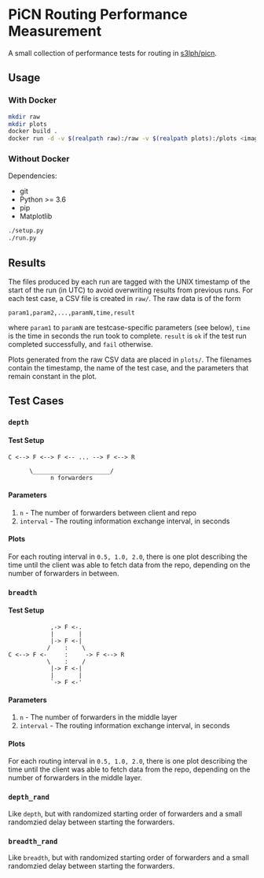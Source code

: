 # PiCN Routing Performance Measurement

A small collection of performance tests for routing in [s3lph/picn][s3lph-picn].

## Usage

### With Docker

```sh
mkdir raw
mkdir plots
docker build .
docker run -d -v $(realpath raw):/raw -v $(realpath plots):/plots <image id>
```

### Without Docker

Dependencies:

  - git
  - Python >= 3.6
  - pip
  - Matplotlib

```sh
./setup.py
./run.py
```

## Results

The files produced by each run are tagged with the UNIX timestamp of the start of
the run (in UTC) to avoid overwriting results from previous runs.  For each test
case, a CSV file is created in `raw/`.  The raw data is of the form

```csv
param1,param2,...,paramN,time,result
```

where `param1` to `paramN` are testcase-specific parameters (see below), `time`
is the time in seconds the run took to complete.  `result` is `ok` if the test
run completed successfully, and `fail` otherwise.

Plots generated from the raw CSV data are placed in `plots/`.  The filenames
contain the timestamp, the name of the test case, and the parameters that
remain constant in the plot.

## Test Cases

### `depth`

#### Test Setup

```
C <--> F <--> F <-- ... --> F <--> R

      \______________________/
            n forwarders
```

#### Parameters

1. `n` - The number of forwarders between client and repo
2. `interval` - The routing information exchange interval, in seconds

#### Plots

For each routing interval  in `0.5, 1.0, 2.0`, there is one plot describing the
time until the client was able to fetch data from the repo, depending on the
number of forwarders in between.

### `breadth`

#### Test Setup

```
            ,-> F <-.
            |       |
            |-> F <-|
           /    :    \
C <--> F <-     :     -> F <--> R
           \    :    /
            |-> F <-|
            |       |
            `-> F <-'

```

#### Parameters

1. `n` - The number of forwarders in the middle layer
2. `interval` - The routing information exchange interval, in seconds

#### Plots

For each routing interval  in `0.5, 1.0, 2.0`, there is one plot describing the
time until the client was able to fetch data from the repo, depending on the
number of forwarders in the middle layer.

### `depth_rand`

Like `depth`, but with randomized starting order of forwarders and a small
randomzied delay between starting the forwarders.

### `breadth_rand`

Like `breadth`, but with randomized starting order of forwarders and a small
randomzied delay between starting the forwarders.

[s3lph-picn]: https://github.com/s3lph/picn
